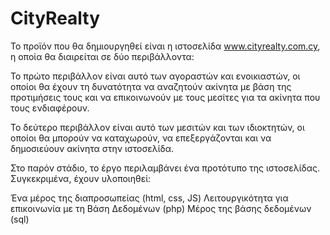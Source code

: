 # CityRealty

Το προϊόν που θα δημιουργηθεί είναι η ιστοσελίδα www.cityrealty.com.cy, η οποία θα διαιρείται σε δύο περιβάλλοντα:

Το πρώτο περιβάλλον είναι αυτό των αγοραστών και ενοικιαστών, οι οποίοι θα έχουν τη δυνατότητα να αναζητούν ακίνητα με βάση της προτιμήσεις τους και να επικοινωνούν με τους μεσίτες για τα ακίνητα που τους ενδιαφέρουν.

Το δεύτερο περιβάλλον είναι αυτό των μεσιτών και των ιδιοκτητών, οι οποίοι θα μπορούν να καταχωρούν, να επεξεργάζονται και να δημοσιεύουν ακίνητα στην ιστοσελίδα. 

Στο παρόν στάδιο, το έργο περιλαμβάνει ένα προτότυπο της ιστοσελίδας. 
Συγκεκριμένα, έχουν υλοποιηθεί:

Ένα μέρος της διαπροσωπείας (html, css, JS)
Λειτουργικότητα για επικοινωνία με τη Βάση Δεδομένων (php)
Μέρος της βάσης δεδομένων (sql)

